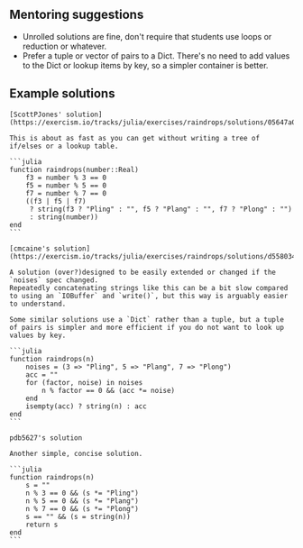 ## Mentoring suggestions

- Unrolled solutions are fine, don't require that students use loops or reduction or whatever.
- Prefer a tuple or vector of pairs to a Dict. There's no need to add values to the Dict or lookup items by key, so a simpler container is better.


## Example solutions

````
[ScottPJones' solution](https://exercism.io/tracks/julia/exercises/raindrops/solutions/05647a0a81ab43fdacf8f872d113df51).

This is about as fast as you can get without writing a tree of if/elses or a lookup table.

```julia
function raindrops(number::Real)
    f3 = number % 3 == 0
    f5 = number % 5 == 0
    f7 = number % 7 == 0
    ((f3 | f5 | f7)
     ? string(f3 ? "Pling" : "", f5 ? "Plang" : "", f7 ? "Plong" : "")
     : string(number))
end
```

[cmcaine's solution](https://exercism.io/tracks/julia/exercises/raindrops/solutions/d558034438c64bb9a949f90cfcdaad6a)

A solution (over?)designed to be easily extended or changed if the `noises` spec changed.
Repeatedly concatenating strings like this can be a bit slow compared to using an `IOBuffer` and `write()`, but this way is arguably easier to understand.

Some similar solutions use a `Dict` rather than a tuple, but a tuple of pairs is simpler and more efficient if you do not want to look up values by key.

```julia
function raindrops(n)
    noises = (3 => "Pling", 5 => "Plang", 7 => "Plong")
    acc = ""
    for (factor, noise) in noises
        n % factor == 0 && (acc *= noise)
    end
    isempty(acc) ? string(n) : acc
end
```

pdb5627's solution

Another simple, concise solution.

```julia
function raindrops(n)
    s = ""
    n % 3 == 0 && (s *= "Pling")
    n % 5 == 0 && (s *= "Plang")
    n % 7 == 0 && (s *= "Plong")
    s == "" && (s = string(n))
    return s
end
```
````
